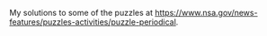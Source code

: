 My solutions to some of the puzzles at https://www.nsa.gov/news-features/puzzles-activities/puzzle-periodical.
